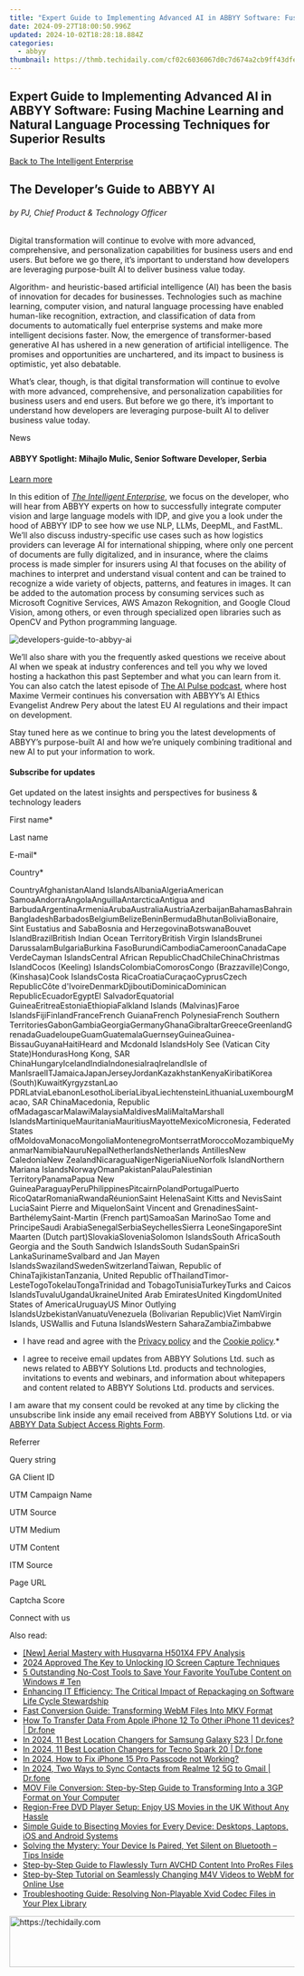 ```yaml
---
title: "Expert Guide to Implementing Advanced AI in ABBYY Software: Fusing Machine Learning and Natural Language Processing Techniques for Superior Results"
date: 2024-09-27T18:00:50.996Z
updated: 2024-10-02T18:28:18.884Z
categories:
  - abbyy
thumbnail: https://thmb.techidaily.com/cf02c6036067d0c7d674a2cb9ff43dfe3d71cfa78a8c6fc30e65d9ade3cf6a56.jpg
---
```


## Expert Guide to Implementing Advanced AI in ABBYY Software: Fusing Machine Learning and Natural Language Processing Techniques for Superior Results

[Back to The Intelligent Enterprise](https://tools.techidaily.com/abbyy/products/)

## The Developer’s Guide to ABBYY AI

###### by PJ, Chief Product & Technology Officer

Digital transformation will continue to evolve with more advanced, comprehensive, and personalization capabilities for business users and end users. But before we go there, it’s important to understand how developers are leveraging purpose-built AI to deliver business value today.

Algorithm- and heuristic-based artificial intelligence (AI) has been the basis of innovation for decades for businesses. Technologies such as machine learning, computer vision, and natural language processing have enabled human-like recognition, extraction, and classification of data from documents to automatically fuel enterprise systems and make more intelligent decisions faster. Now, the emergence of transformer-based generative AI has ushered in a new generation of artificial intelligence. The promises and opportunities are unchartered, and its impact to business is optimistic, yet also debatable. 

What’s clear, though, is that digital transformation will continue to evolve with more advanced, comprehensive, and personalization capabilities for business users and end users. But before we go there, it’s important to understand how developers are leveraging purpose-built AI to deliver business value today. 

News

#### ABBYY Spotlight: Mihajlo Mulic, Senior Software Developer, Serbia

[Learn more](https://tools.techidaily.com/abbyy/products/)

In this edition of _[The Intelligent Enterprise](https://tools.techidaily.com/abbyy/products/)_, we focus on the developer, who will hear from ABBYY experts on how to successfully integrate computer vision and large language models with IDP, and give you a look under the hood of ABBYY IDP to see how we use NLP, LLMs, DeepML, and FastML. We’ll also discuss industry-specific use cases such as how logistics providers can leverage AI for international shipping, where only one percent of documents are fully digitalized, and in insurance, where the claims process is made simpler for insurers using AI that focuses on the ability of machines to interpret and understand visual content and can be trained to recognize a wide variety of objects, patterns, and features in images. It can be added to the automation process by consuming services such as Microsoft Cognitive Services, AWS Amazon Rekognition, and Google Cloud Vision, among others, or even through specialized open libraries such as OpenCV and Python programming language.

![developers-guide-to-abbyy-ai](https://content.abbyy.com/-/media/project/abbyy/abbyy/insights/intelligent-enterprise/content-media/developers-guide-to-abbyy-ai.png?h=618&w=800) 

We’ll also share with you the frequently asked questions we receive about AI when we speak at industry conferences and tell you why we loved hosting a hackathon this past September and what you can learn from it. You can also catch the latest episode of [The AI Pulse podcast](https://www.youtube.com/playlist?list=PLcawcg-HXtXeE7L%5FeP5yIE8vg64jhaUXj), where host Maxime Vermeir continues his conversation with ABBYY’s AI Ethics Evangelist Andrew Pery about the latest EU AI regulations and their impact on development. 

Stay tuned here as we continue to bring you the latest developments of ABBYY’s purpose-built AI and how we’re uniquely combining traditional and new AI to put your information to work. 

#### Subscribe for updates

Get updated on the latest insights and perspectives for business & technology leaders

First name\*

Last name

E-mail\*

Сountry\*

СountryAfghanistanAland IslandsAlbaniaAlgeriaAmerican SamoaAndorraAngolaAnguillaAntarcticaAntigua and BarbudaArgentinaArmeniaArubaAustraliaAustriaAzerbaijanBahamasBahrainBangladeshBarbadosBelgiumBelizeBeninBermudaBhutanBoliviaBonaire, Sint Eustatius and SabaBosnia and HerzegovinaBotswanaBouvet IslandBrazilBritish Indian Ocean TerritoryBritish Virgin IslandsBrunei DarussalamBulgariaBurkina FasoBurundiCambodiaCameroonCanadaCape VerdeCayman IslandsCentral African RepublicChadChileChinaChristmas IslandCocos (Keeling) IslandsColombiaComorosCongo (Brazzaville)Congo, (Kinshasa)Cook IslandsCosta RicaCroatiaCuraçaoCyprusCzech RepublicCôte d'IvoireDenmarkDjiboutiDominicaDominican RepublicEcuadorEgyptEl SalvadorEquatorial GuineaEritreaEstoniaEthiopiaFalkland Islands (Malvinas)Faroe IslandsFijiFinlandFranceFrench GuianaFrench PolynesiaFrench Southern TerritoriesGabonGambiaGeorgiaGermanyGhanaGibraltarGreeceGreenlandGrenadaGuadeloupeGuamGuatemalaGuernseyGuineaGuinea-BissauGuyanaHaitiHeard and Mcdonald IslandsHoly See (Vatican City State)HondurasHong Kong, SAR ChinaHungaryIcelandIndiaIndonesiaIraqIrelandIsle of ManIsraelITJamaicaJapanJerseyJordanKazakhstanKenyaKiribatiKorea (South)KuwaitKyrgyzstanLao PDRLatviaLebanonLesothoLiberiaLibyaLiechtensteinLithuaniaLuxembourgMacao, SAR ChinaMacedonia, Republic ofMadagascarMalawiMalaysiaMaldivesMaliMaltaMarshall IslandsMartiniqueMauritaniaMauritiusMayotteMexicoMicronesia, Federated States ofMoldovaMonacoMongoliaMontenegroMontserratMoroccoMozambiqueMyanmarNamibiaNauruNepalNetherlandsNetherlands AntillesNew CaledoniaNew ZealandNicaraguaNigerNigeriaNiueNorfolk IslandNorthern Mariana IslandsNorwayOmanPakistanPalauPalestinian TerritoryPanamaPapua New GuineaParaguayPeruPhilippinesPitcairnPolandPortugalPuerto RicoQatarRomaniaRwandaRéunionSaint HelenaSaint Kitts and NevisSaint LuciaSaint Pierre and MiquelonSaint Vincent and GrenadinesSaint-BarthélemySaint-Martin (French part)SamoaSan MarinoSao Tome and PrincipeSaudi ArabiaSenegalSerbiaSeychellesSierra LeoneSingaporeSint Maarten (Dutch part)SlovakiaSloveniaSolomon IslandsSouth AfricaSouth Georgia and the South Sandwich IslandsSouth SudanSpainSri LankaSurinameSvalbard and Jan Mayen IslandsSwazilandSwedenSwitzerlandTaiwan, Republic of ChinaTajikistanTanzania, United Republic ofThailandTimor-LesteTogoTokelauTongaTrinidad and TobagoTunisiaTurkeyTurks and Caicos IslandsTuvaluUgandaUkraineUnited Arab EmiratesUnited KingdomUnited States of AmericaUruguayUS Minor Outlying IslandsUzbekistanVanuatuVenezuela (Bolivarian Republic)Viet NamVirgin Islands, USWallis and Futuna IslandsWestern SaharaZambiaZimbabwe

* I have read and agree with the [Privacy policy](https://tools.techidaily.com/abbyy/products/) and the [Cookie policy](https://tools.techidaily.com/abbyy/products/).\*

* I agree to receive email updates from ABBYY Solutions Ltd. such as news related to ABBYY Solutions Ltd. products and technologies, invitations to events and webinars, and information about whitepapers and content related to ABBYY Solutions Ltd. products and services.  
    
I am aware that my consent could be revoked at any time by clicking the unsubscribe link inside any email received from ABBYY Solutions Ltd. or via [ABBYY Data Subject Access Rights Form](https://tools.techidaily.com/abbyy/products/).

Referrer

Query string

GA Client ID

UTM Campaign Name

UTM Source

UTM Medium

UTM Content

ITM Source

Page URL

Captcha Score

Connect with us

<ins class="adsbygoogle"
     style="display:block"
     data-ad-format="autorelaxed"
     data-ad-client="ca-pub-7571918770474297"
     data-ad-slot="1223367746"></ins>

<ins class="adsbygoogle"
     style="display:block"
     data-ad-client="ca-pub-7571918770474297"
     data-ad-slot="8358498916"
     data-ad-format="auto"
     data-full-width-responsive="true"></ins>

<span class="atpl-alsoreadstyle">Also read:</span>
<div><ul>
<li><a href="https://vp-tips.techidaily.com/new-aerial-mastery-with-husqvarna-h501x4-fpv-analysis/"><u>[New] Aerial Mastery with Husqvarna H501X4 FPV Analysis</u></a></li>
<li><a href="https://desktop-recording.techidaily.com/2024-approved-the-key-to-unlocking-io-screen-capture-techniques/"><u>2024 Approved The Key to Unlocking IO Screen Capture Techniques</u></a></li>
<li><a href="https://solve-hot.techidaily.com/5-outstanding-no-cost-tools-to-save-your-favorite-youtube-content-on-windows-ten/"><u>5 Outstanding No-Cost Tools to Save Your Favorite YouTube Content on Windows # Ten</u></a></li>
<li><a href="https://win-exclusive.techidaily.com/enhancing-it-efficiency-the-critical-impact-of-repackaging-on-software-life-cycle-stewardship/"><u>Enhancing IT Efficiency: The Critical Impact of Repackaging on Software Life Cycle Stewardship</u></a></li>
<li><a href="https://solve-hot.techidaily.com/fast-conversion-guide-transforming-webm-files-into-mkv-format/"><u>Fast Conversion Guide: Transforming WebM Files Into MKV Format</u></a></li>
<li><a href="https://techidaily.com/how-to-transfer-data-from-apple-iphone-12-to-other-iphone-11-devices-drfone-by-drfone-transfer-data-from-ios-transfer-data-from-ios/"><u>How To Transfer Data From Apple iPhone 12 To Other iPhone 11 devices? | Dr.fone</u></a></li>
<li><a href="https://fix-guide.techidaily.com/in-2024-11-best-location-changers-for-samsung-galaxy-s23-drfone-by-drfone-virtual-android/"><u>In 2024, 11 Best Location Changers for Samsung Galaxy S23 | Dr.fone</u></a></li>
<li><a href="https://change-location.techidaily.com/in-2024-11-best-location-changers-for-tecno-spark-20-drfone-by-drfone-virtual-android/"><u>In 2024, 11 Best Location Changers for Tecno Spark 20 | Dr.fone</u></a></li>
<li><a href="https://ios-unlock.techidaily.com/in-2024-how-to-fix-iphone-15-pro-passcode-not-working-by-drfone-ios/"><u>In 2024, How to Fix iPhone 15 Pro Passcode not Working?</u></a></li>
<li><a href="https://android-transfer.techidaily.com/in-2024-two-ways-to-sync-contacts-from-realme-12-5g-to-gmail-drfone-by-drfone-transfer-from-android-transfer-from-android/"><u>In 2024, Two Ways to Sync Contacts from Realme 12 5G to Gmail | Dr.fone</u></a></li>
<li><a href="https://solve-hot.techidaily.com/mov-file-conversion-step-by-step-guide-to-transforming-into-a-3gp-format-on-your-computer/"><u>MOV File Conversion: Step-by-Step Guide to Transforming Into a 3GP Format on Your Computer</u></a></li>
<li><a href="https://solve-hot.techidaily.com/region-free-dvd-player-setup-enjoy-us-movies-in-the-uk-without-any-hassle/"><u>Region-Free DVD Player Setup: Enjoy US Movies in the UK Without Any Hassle</u></a></li>
<li><a href="https://solve-hot.techidaily.com/simple-guide-to-bisecting-movies-for-every-device-desktops-laptops-ios-and-android-systems/"><u>Simple Guide to Bisecting Movies for Every Device: Desktops, Laptops, iOS and Android Systems</u></a></li>
<li><a href="https://sound-issues.techidaily.com/solving-the-mystery-your-device-is-paired-yet-silent-on-bluetooth-tips-inside/"><u>Solving the Mystery: Your Device Is Paired, Yet Silent on Bluetooth – Tips Inside</u></a></li>
<li><a href="https://solve-hot.techidaily.com/step-by-step-guide-to-flawlessly-turn-avchd-content-into-prores-files/"><u>Step-by-Step Guide to Flawlessly Turn AVCHD Content Into ProRes Files</u></a></li>
<li><a href="https://solve-hot.techidaily.com/step-by-step-tutorial-on-seamlessly-changing-m4v-videos-to-webm-for-online-use/"><u>Step-by-Step Tutorial on Seamlessly Changing M4V Videos to WebM for Online Use</u></a></li>
<li><a href="https://solve-hot.techidaily.com/troubleshooting-guide-resolving-non-playable-xvid-codec-files-in-your-plex-library/"><u>Troubleshooting Guide: Resolving Non-Playable Xvid Codec Files in Your Plex Library</u></a></li>
</ul></div>

<!-- affiliate ads begin -->
<a href="https://appsumo.8odi.net/c/5597632/2105883/7443" target="_top" id="2105883">
  <img src="//a.impactradius-go.com/display-ad/7443-2105883" border="0" alt="https://techidaily.com" width="728" height="90"/>
</a>
<img height="0" width="0" src="https://appsumo.8odi.net/i/5597632/2105883/7443" style="position:absolute;visibility:hidden;" border="0" />
<!-- affiliate ads end -->

